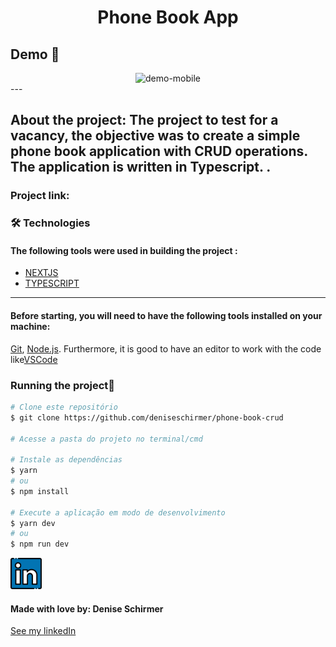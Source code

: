 <h1 style="text-align: center; font-weight: bold;">Phone Book App</h1>

## Demo 📸

<div align="center">

   <img src="public/.png" alt="demo-mobile" height="425">

</div> 
 ---

## About the project: The project to test for a vacancy, the objective was to create a simple phone book application with CRUD operations. The application is written in Typescript. .

### Project link:

### 🛠 Technologies

#### The following tools were used in building the project :

- [NEXTJS](https://nextjs.org/docs)
- [TYPESCRIPT](https://www.typescriptlang.org/docs/)

---

#### Before starting, you will need to have the following tools installed on your machine:

[Git](https://git-scm.com), [Node.js](https://nodejs.org/en/).
Furthermore, it is good to have an editor to work with the code like[VSCode](https://code.visualstudio.com/)

### Running the project🎲

```bash
# Clone este repositório
$ git clone https://github.com/deniseschirmer/phone-book-crud

# Acesse a pasta do projeto no terminal/cmd

# Instale as dependências
$ yarn
# ou
$ npm install

# Execute a aplicação em modo de desenvolvimento
$ yarn dev
# ou
$ npm run dev

```

<a href="https://raw.githubusercontent.com/ARTHURPC03/Proffy-FullStack/master/github/linkedin.png">
<img src="https://raw.githubusercontent.com/ARTHURPC03/Proffy-FullStack/master/github/linkedin.png" alt="LinkedIn" height="50"></a>
<br />

#### Made with love by: Denise Schirmer

[See my linkedIn](https://www.linkedin.com/in/denise-s-lima-schirmer-9702661ba/)
